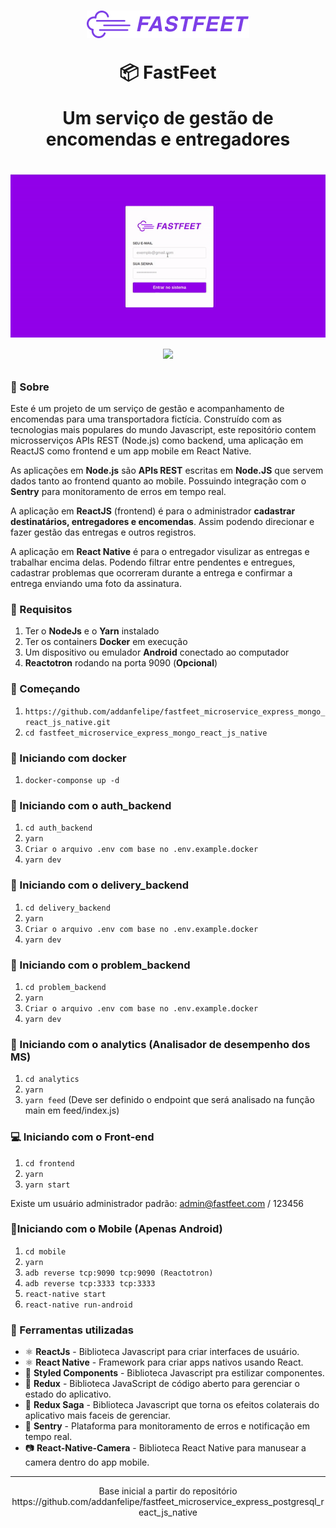 <h1 align="center">
  <p><img src='./img/logo.png' height="44"></p>
  📦 FastFeet
  <p>Um serviço de gestão de encomendas e entregadores</p>
</h1>

<h1 align="center">
  <p align="center">
    <img src='./img/desktop.gif'>
    <img src="./img/mobile.gif" height="310">
  </p>
    
</h1>


### 📜 Sobre
Este é um projeto de um serviço de gestão e acompanhamento de encomendas para uma transportadora fictícia. Construído com as tecnologias mais populares do mundo Javascript, este repositório contem microsserviços APIs REST (Node.js) como backend, uma aplicação em ReactJS como frontend e um app mobile em React Native.

As aplicações em **Node.js** são **APIs REST** escritas em **Node.JS** que servem dados tanto ao frontend quanto ao mobile. Possuindo integração com o **Sentry** para monitoramento de erros em tempo real.

A aplicação em **ReactJS** (frontend) é para o administrador **cadastrar destinatários, entregadores e encomendas**. Assim podendo direcionar e fazer gestão das entregas e outros registros.

A aplicação em **React Native** é para o entregador visulizar as entregas e trabalhar encima delas. Podendo filtrar entre pendentes e entregues, cadastrar problemas que ocorreram durante a entrega e confirmar a entrega enviando uma foto da assinatura.

### 🔽 Requisitos
1. Ter o **NodeJs** e o **Yarn** instalado
2. Ter os containers **Docker** em execução
3. Um dispositivo ou emulador **Android** conectado ao computador
4. **Reactotron** rodando na porta 9090 (**Opcional**)

### :rocket: Começando
1. ``https://github.com/addanfelipe/fastfeet_microservice_express_mongo_react_js_native.git``
2. ``cd fastfeet_microservice_express_mongo_react_js_native``

### :rocket: Iniciando com docker
1. ``docker-componse up -d``

### :rocket: Iniciando com o auth_backend
1. ``cd auth_backend``
2. ``yarn``
3. ``Criar o arquivo .env com base no .env.example.docker``
4. ``yarn dev``

### :rocket: Iniciando com o delivery_backend
1. ``cd delivery_backend``
2. ``yarn``
3. ``Criar o arquivo .env com base no .env.example.docker``
4. ``yarn dev``

### :rocket: Iniciando com o problem_backend
1. ``cd problem_backend``
2. ``yarn``
3. ``Criar o arquivo .env com base no .env.example.docker``
4. ``yarn dev``

### :rocket: Iniciando com o analytics (Analisador de desempenho dos MS)
1. ``cd analytics``
2. ``yarn``
3. ``yarn feed`` (Deve ser definido o endpoint que será analisado na função main em feed/index.js)

### 💻 Iniciando com o Front-end 
1. ``cd frontend``
2. ``yarn``
3. ``yarn start``

Existe um usuário administrador padrão: admin@fastfeet.com / 123456

### 📱Iniciando com o Mobile (Apenas Android)
1. ``cd mobile``
2. ``yarn``
3. ``adb reverse tcp:9090 tcp:9090 (Reactotron)``
4. ``adb reverse tcp:3333 tcp:3333``
5. ``react-native start``
6. ``react-native run-android``

### 🧰  Ferramentas utilizadas
- ⚛️ **ReactJs** - Biblioteca Javascript para criar interfaces de usuário.
- ⚛️ **React Native** - Framework para criar apps nativos usando React.
- 💅 **Styled Components** - Biblioteca Javascript pra estilizar componentes.
- 🔁 **Redux** - Biblioteca JavaScript de código aberto para gerenciar o estado do aplicativo.
- 🔂 **Redux Saga** - Biblioteca Javascript que torna os efeitos colaterais do aplicativo mais faceis de gerenciar.
- 📛 **Sentry** - Plataforma para monitoramento de erros e notificação em tempo real.
- 📷 **React-Native-Camera** - Biblioteca React Native para manusear a camera dentro do app mobile. 

<hr>
<p align="center">Base inicial a partir do repositório https://github.com/addanfelipe/fastfeet_microservice_express_postgresql_react_js_native</p>
